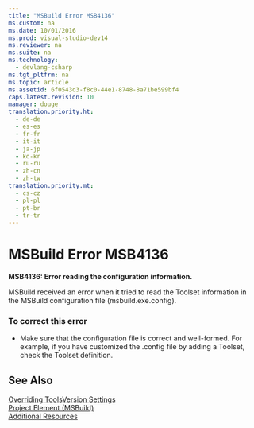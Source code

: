 ```yaml
---
title: "MSBuild Error MSB4136"
ms.custom: na
ms.date: 10/01/2016
ms.prod: visual-studio-dev14
ms.reviewer: na
ms.suite: na
ms.technology: 
  - devlang-csharp
ms.tgt_pltfrm: na
ms.topic: article
ms.assetid: 6f0543d3-f8c0-44e1-8748-8a71be599bf4
caps.latest.revision: 10
manager: douge
translation.priority.ht: 
  - de-de
  - es-es
  - fr-fr
  - it-it
  - ja-jp
  - ko-kr
  - ru-ru
  - zh-cn
  - zh-tw
translation.priority.mt: 
  - cs-cz
  - pl-pl
  - pt-br
  - tr-tr
---
```

# MSBuild Error MSB4136
**MSB4136: Error reading the configuration information.**  
  
 MSBuild received an error when it tried to read the Toolset information in the MSBuild configuration file (msbuild.exe.config).  
  
### To correct this error  
  
-   Make sure that the configuration file is correct and well-formed. For example, if you have customized the .config file by adding a Toolset, check the Toolset definition.  
  
## See Also  
 [Overriding ToolsVersion Settings](../VS_IDE/Overriding-ToolsVersion-Settings.md)   
 [Project Element (MSBuild)](../VS_IDE/Project-Element--MSBuild-.md)   
 [Additional Resources](../VS_IDE/Additional-MSBuild-Resources.md)